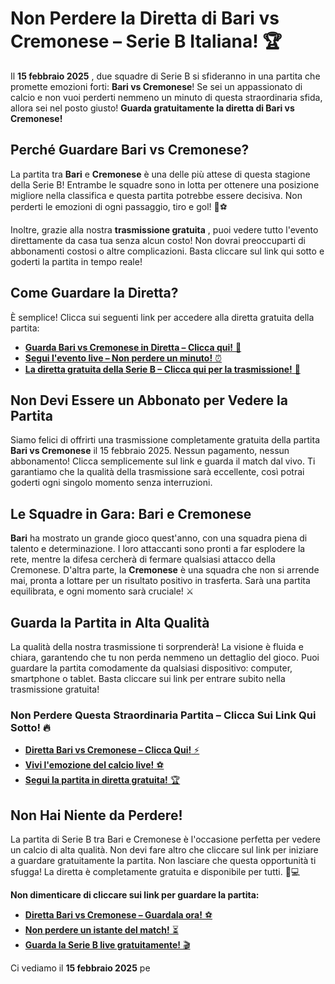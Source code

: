 # Non Perdere la Diretta di Bari vs Cremonese – Serie B Italiana! 🏆

Il **15 febbraio 2025** , due squadre di Serie B si sfideranno in una partita che promette emozioni forti: **Bari vs Cremonese**! Se sei un appassionato di calcio e non vuoi perderti nemmeno un minuto di questa straordinaria sfida, allora sei nel posto giusto! **Guarda gratuitamente la diretta di Bari vs Cremonese!**

## Perché Guardare Bari vs Cremonese?

La partita tra **Bari** e **Cremonese** è una delle più attese di questa stagione della Serie B! Entrambe le squadre sono in lotta per ottenere una posizione migliore nella classifica e questa partita potrebbe essere decisiva. Non perderti le emozioni di ogni passaggio, tiro e gol! 🥅⚽

Inoltre, grazie alla nostra **trasmissione gratuita** , puoi vedere tutto l'evento direttamente da casa tua senza alcun costo! Non dovrai preoccuparti di abbonamenti costosi o altre complicazioni. Basta cliccare sul link qui sotto e goderti la partita in tempo reale!

## Come Guardare la Diretta?

È semplice! Clicca sui seguenti link per accedere alla diretta gratuita della partita:

- [**Guarda Bari vs Cremonese in Diretta – Clicca qui!** 🎥](https://tinyurl.com/livestreamfreeo?st=Bari+vs+Cremonese&si=ghc)
- [**Segui l'evento live – Non perdere un minuto!** ⏰](https://tinyurl.com/livestreamfreeo?st=Bari+vs+Cremonese&si=ghc)
- [**La diretta gratuita della Serie B – Clicca qui per la trasmissione!** 🏅](https://tinyurl.com/livestreamfreeo?st=Bari+vs+Cremonese&si=ghc)

## Non Devi Essere un Abbonato per Vedere la Partita

Siamo felici di offrirti una trasmissione completamente gratuita della partita **Bari vs Cremonese** il 15 febbraio 2025. Nessun pagamento, nessun abbonamento! Clicca semplicemente sul link e guarda il match dal vivo. Ti garantiamo che la qualità della trasmissione sarà eccellente, così potrai goderti ogni singolo momento senza interruzioni.

## Le Squadre in Gara: Bari e Cremonese

**Bari** ha mostrato un grande gioco quest'anno, con una squadra piena di talento e determinazione. I loro attaccanti sono pronti a far esplodere la rete, mentre la difesa cercherà di fermare qualsiasi attacco della Cremonese. D'altra parte, la **Cremonese** è una squadra che non si arrende mai, pronta a lottare per un risultato positivo in trasferta. Sarà una partita equilibrata, e ogni momento sarà cruciale! ⚔️

## Guarda la Partita in Alta Qualità

La qualità della nostra trasmissione ti sorprenderà! La visione è fluida e chiara, garantendo che tu non perda nemmeno un dettaglio del gioco. Puoi guardare la partita comodamente da qualsiasi dispositivo: computer, smartphone o tablet. Basta cliccare sui link per entrare subito nella trasmissione gratuita!

### Non Perdere Questa Straordinaria Partita – Clicca Sui Link Qui Sotto! 🔥

- [**Diretta Bari vs Cremonese – Clicca Qui!** ⚡](https://tinyurl.com/livestreamfreeo?st=Bari+vs+Cremonese&si=ghc)
- [**Vivi l'emozione del calcio live!** ⚽](https://tinyurl.com/livestreamfreeo?st=Bari+vs+Cremonese&si=ghc)
- [**Segui la partita in diretta gratuita!** 🏆](https://tinyurl.com/livestreamfreeo?st=Bari+vs+Cremonese&si=ghc)

## Non Hai Niente da Perdere!

La partita di Serie B tra Bari e Cremonese è l'occasione perfetta per vedere un calcio di alta qualità. Non devi fare altro che cliccare sul link per iniziare a guardare gratuitamente la partita. Non lasciare che questa opportunità ti sfugga! La diretta è completamente gratuita e disponibile per tutti. 📱💻

**Non dimenticare di cliccare sui link per guardare la partita:**

- [**Diretta Bari vs Cremonese – Guardala ora!** ⚽](https://tinyurl.com/livestreamfreeo?st=Bari+vs+Cremonese&si=ghc)
- [**Non perdere un istante del match!** ⏳](https://tinyurl.com/livestreamfreeo?st=Bari+vs+Cremonese&si=ghc)
- [**Guarda la Serie B live gratuitamente!** 🎬](https://tinyurl.com/livestreamfreeo?st=Bari+vs+Cremonese&si=ghc)

Ci vediamo il **15 febbraio 2025** pe
